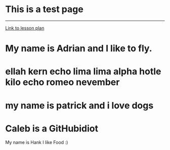 # This is a test page
___________
[Link to lesson plan](https://cyberpatriot.stacyclements.com/lesson.html)


My name is Adrian and I like to fly.
=======

ellah kern echo lima lima alpha hotle 
kilo echo  romeo nevember
=======

my name is patrick and i love dogs
=======

Caleb is a GitHubidiot
=======

My name is Hank I like Food :) 



